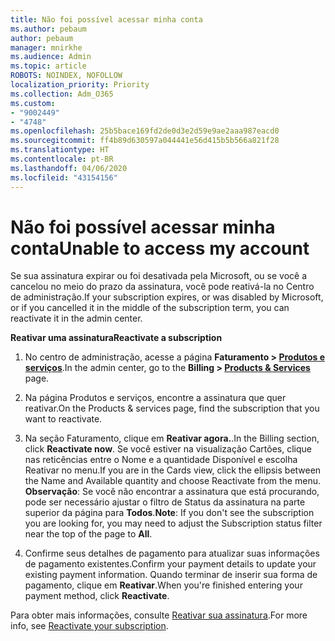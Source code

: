 ```yaml
---
title: Não foi possível acessar minha conta
ms.author: pebaum
author: pebaum
manager: mnirkhe
ms.audience: Admin
ms.topic: article
ROBOTS: NOINDEX, NOFOLLOW
localization_priority: Priority
ms.collection: Adm_O365
ms.custom:
- "9002449"
- "4748"
ms.openlocfilehash: 25b5bace169fd2de0d3e2d59e9ae2aaa987eacd0
ms.sourcegitcommit: ff4b89d630597a044441e56d415b5b566a821f28
ms.translationtype: HT
ms.contentlocale: pt-BR
ms.lasthandoff: 04/06/2020
ms.locfileid: "43154156"
---
```

# <a name="unable-to-access-my-account"></a><span data-ttu-id="6df5f-102">Não foi possível acessar minha conta</span><span class="sxs-lookup"><span data-stu-id="6df5f-102">Unable to access my account</span></span>

<span data-ttu-id="6df5f-103">Se sua assinatura expirar ou foi desativada pela Microsoft, ou se você a cancelou no meio do prazo da assinatura, você pode reativá-la no Centro de administração.</span><span class="sxs-lookup"><span data-stu-id="6df5f-103">If your subscription expires, or was disabled by Microsoft, or if you cancelled it in the middle of the subscription term, you can reactivate it in the admin center.</span></span>

<span data-ttu-id="6df5f-104">**Reativar uma assinatura**</span><span class="sxs-lookup"><span data-stu-id="6df5f-104">**Reactivate a subscription**</span></span>

1. <span data-ttu-id="6df5f-105">No centro de administração, acesse a página **Faturamento > [Produtos e serviços](https://go.microsoft.com/fwlink/p/?linkid=842054)**.</span><span class="sxs-lookup"><span data-stu-id="6df5f-105">In the admin center, go to the **Billing > [Products & Services](https://go.microsoft.com/fwlink/p/?linkid=842054)** page.</span></span>

2. <span data-ttu-id="6df5f-106">Na página Produtos e serviços, encontre a assinatura que quer reativar.</span><span class="sxs-lookup"><span data-stu-id="6df5f-106">On the Products & services page, find the subscription that you want to reactivate.</span></span>

3. <span data-ttu-id="6df5f-107">Na seção Faturamento, clique em **Reativar agora.**.</span><span class="sxs-lookup"><span data-stu-id="6df5f-107">In the Billing section, click **Reactivate now**.</span></span>  <span data-ttu-id="6df5f-108">Se você estiver na visualização Cartões, clique nas reticências entre o Nome e a quantidade Disponível e escolha Reativar no menu.</span><span class="sxs-lookup"><span data-stu-id="6df5f-108">If you are in the Cards view, click the ellipsis between the Name and Available quantity and choose Reactivate from the menu.</span></span> <span data-ttu-id="6df5f-109">**Observação**: Se você não encontrar a assinatura que está procurando, pode ser necessário ajustar o filtro de Status da assinatura na parte superior da página para **Todos**.</span><span class="sxs-lookup"><span data-stu-id="6df5f-109">**Note**: If you don't see the subscription you are looking for, you may need to adjust the Subscription status filter near the top of the page to **All**.</span></span>

4. <span data-ttu-id="6df5f-110">Confirme seus detalhes de pagamento para atualizar suas informações de pagamento existentes.</span><span class="sxs-lookup"><span data-stu-id="6df5f-110">Confirm your payment details to update your existing payment information.</span></span> <span data-ttu-id="6df5f-111">Quando terminar de inserir sua forma de pagamento, clique em **Reativar**.</span><span class="sxs-lookup"><span data-stu-id="6df5f-111">When you're finished entering your payment method, click **Reactivate**.</span></span>

<span data-ttu-id="6df5f-112">Para obter mais informações, consulte [Reativar sua assinatura](https://docs.microsoft.com/office365/admin/subscriptions-and-billing/reactivate-your-subscription).</span><span class="sxs-lookup"><span data-stu-id="6df5f-112">For more info, see [Reactivate your subscription](https://docs.microsoft.com/office365/admin/subscriptions-and-billing/reactivate-your-subscription).</span></span>
